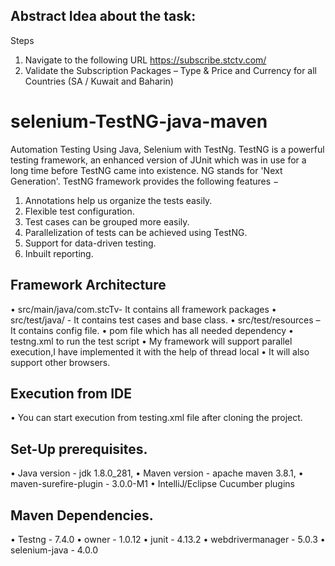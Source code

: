 ## Abstract Idea about the task:
Steps
1. Navigate to the following URL https://subscribe.stctv.com/
2. Validate the Subscription Packages – Type & Price and Currency for all Countries (SA /
Kuwait and Baharin)

# selenium-TestNG-java-maven

Automation Testing Using Java, Selenium with TestNg.
TestNG is a powerful testing framework, an enhanced version of JUnit which was in use for a long time before TestNG came into existence. NG stands for 'Next Generation'.
TestNG framework provides the following features −

1.	Annotations help us organize the tests easily.
2.	Flexible test configuration.
3.	Test cases can be grouped more easily.
4.	Parallelization of tests can be achieved using TestNG.
5.	Support for data-driven testing.
6.	Inbuilt reporting.

## Framework Architecture
•	src/main/java/com.stcTv- It contains all framework packages
•	src/test/java/ - It contains test cases and base class.
•	src/test/resources – It contains config file.
•	pom file which has all needed dependency
•	testng.xml to run the test script
•	My framework will support parallel execution,I have implemented it with the help of thread local
•	It will also support other browsers.

## Execution from IDE

•	You can start execution from testing.xml file after cloning the project.


## Set-Up prerequisites.

•	Java version - jdk 1.8.0_281,
•	Maven version - apache maven 3.8.1,
•	maven-surefire-plugin - 3.0.0-M1
•	IntelliJ/Eclipse Cucumber plugins

## Maven Dependencies.

•	Testng - 7.4.0
•	owner - 1.0.12
•	junit - 4.13.2
•	webdrivermanager - 5.0.3
•	selenium-java - 4.0.0






